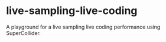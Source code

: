 # live-sampling-live-coding
A playground for a live sampling live coding performance using SuperCollider.

